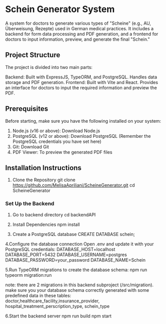 # Schein Generator System
A system for doctors to generate various types of "Scheine" (e.g., AU, Überweisung, Rezepte) used in German medical practices. It includes a backend for form data processing and PDF generation, and a frontend for doctors to input information, preview, and generate the final "Schein."

## Project Structure
The project is divided into two main parts:

Backend: Built with ExpressJS, TypeORM, and PostgreSQL. Handles data storage and PDF generation.
Frontend: Built with Vite and React. Provides an interface for doctors to input the required information and preview the PDF.

## Prerequisites
Before starting, make sure you have the following installed on your system:

1. Node.js (v16 or above): Download Node.js
2. PostgreSQL (v12 or above): Download PostgreSQL (Remember the PostgreSQL credentials you have set here)
3. Git: Download Git
4. PDF Viewer: To preview the generated PDF files

## Installation Instructions

1. Clone the Repository
git clone https://github.com/MelisaApriliani/ScheineGenerator.git
cd ScheineGenerator


### Set Up the Backend

1. Go to backend directory
cd backendAPI

2. Install Dependencies
npm install

3. Create a PostgreSQL database
CREATE DATABASE schein;

4.Configure the database connection
Open .env and update it with your PostgreSQL credentials:
DATABASE_HOST=localhost
DATABASE_PORT=5432
DATABASE_USERNAME=postgres
DATABASE_PASSWORD=your_password
DATABASE_NAME=Schein

5.Run TypeORM migrations to create the database schema:
npm run typeorm migration:run

note: there are 2 migrations in this backend subproject (/src/migration). make sure you your database schema correctly generated with some predefined data in these tables: doctor,healthcare_facility,insurance_provider, hospital_treatment_perscription_type, schein_type

6.Start the backend server
npm run build
npm start
